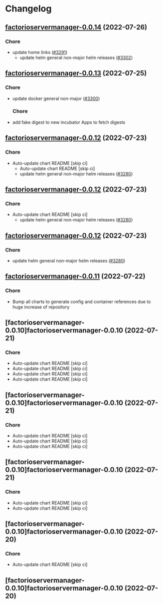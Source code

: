 # Changelog



## [factorioservermanager-0.0.14](https://github.com/truecharts/apps/compare/factorioservermanager-0.0.13...factorioservermanager-0.0.14) (2022-07-26)

### Chore

- update home links ([#3291](https://github.com/truecharts/apps/issues/3291))
  - update helm general non-major helm releases ([#3302](https://github.com/truecharts/apps/issues/3302))




## [factorioservermanager-0.0.13](https://github.com/truecharts/apps/compare/factorioservermanager-0.0.12...factorioservermanager-0.0.13) (2022-07-25)

### Chore

- update docker general non-major ([#3300](https://github.com/truecharts/apps/issues/3300))

  ### Chore

- add fake digest to new incubator Apps to fetch digests




## [factorioservermanager-0.0.12](https://github.com/truecharts/apps/compare/factorioservermanager-0.0.11...factorioservermanager-0.0.12) (2022-07-23)

### Chore

- Auto-update chart README [skip ci]
  - Auto-update chart README [skip ci]
  - update helm general non-major helm releases ([#3280](https://github.com/truecharts/apps/issues/3280))




## [factorioservermanager-0.0.12](https://github.com/truecharts/apps/compare/factorioservermanager-0.0.11...factorioservermanager-0.0.12) (2022-07-23)

### Chore

- Auto-update chart README [skip ci]
  - update helm general non-major helm releases ([#3280](https://github.com/truecharts/apps/issues/3280))




## [factorioservermanager-0.0.12](https://github.com/truecharts/apps/compare/factorioservermanager-0.0.11...factorioservermanager-0.0.12) (2022-07-23)

### Chore

- update helm general non-major helm releases ([#3280](https://github.com/truecharts/apps/issues/3280))




## [factorioservermanager-0.0.11](https://github.com/truecharts/apps/compare/factorioservermanager-0.0.10...factorioservermanager-0.0.11) (2022-07-22)

### Chore

- Bump all charts to generate config and container references due to huge increase of repository



## [factorioservermanager-0.0.10]factorioservermanager-0.0.10 (2022-07-21)

### Chore

- Auto-update chart README [skip ci]
- Auto-update chart README [skip ci]
- Auto-update chart README [skip ci]
- Auto-update chart README [skip ci]



## [factorioservermanager-0.0.10]factorioservermanager-0.0.10 (2022-07-21)

### Chore

- Auto-update chart README [skip ci]
- Auto-update chart README [skip ci]
- Auto-update chart README [skip ci]



## [factorioservermanager-0.0.10]factorioservermanager-0.0.10 (2022-07-21)

### Chore

- Auto-update chart README [skip ci]
- Auto-update chart README [skip ci]



## [factorioservermanager-0.0.10]factorioservermanager-0.0.10 (2022-07-20)

### Chore

- Auto-update chart README [skip ci]



## [factorioservermanager-0.0.10]factorioservermanager-0.0.10 (2022-07-20)
